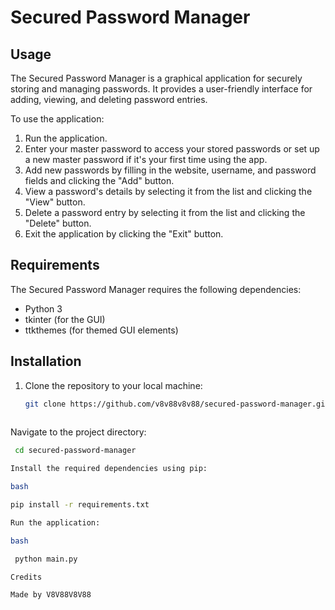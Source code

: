 # Secured Password Manager

## Usage

The Secured Password Manager is a graphical application for securely storing and managing passwords. It provides a user-friendly interface for adding, viewing, and deleting password entries.

To use the application:
1. Run the application.
2. Enter your master password to access your stored passwords or set up a new master password if it's your first time using the app.
3. Add new passwords by filling in the website, username, and password fields and clicking the "Add" button.
4. View a password's details by selecting it from the list and clicking the "View" button.
5. Delete a password entry by selecting it from the list and clicking the "Delete" button.
6. Exit the application by clicking the "Exit" button.

## Requirements

The Secured Password Manager requires the following dependencies:
- Python 3
- tkinter (for the GUI)
- ttkthemes (for themed GUI elements)

## Installation

1. Clone the repository to your local machine:
   ```bash
   git clone https://github.com/v8v88v8v88/secured-password-manager.git
  
Navigate to the project directory:

   ```bash
    cd secured-password-manager

Install the required dependencies using pip:

bash

pip install -r requirements.txt

Run the application:

bash

    python main.py

Credits

Made by V8V88V8V88
